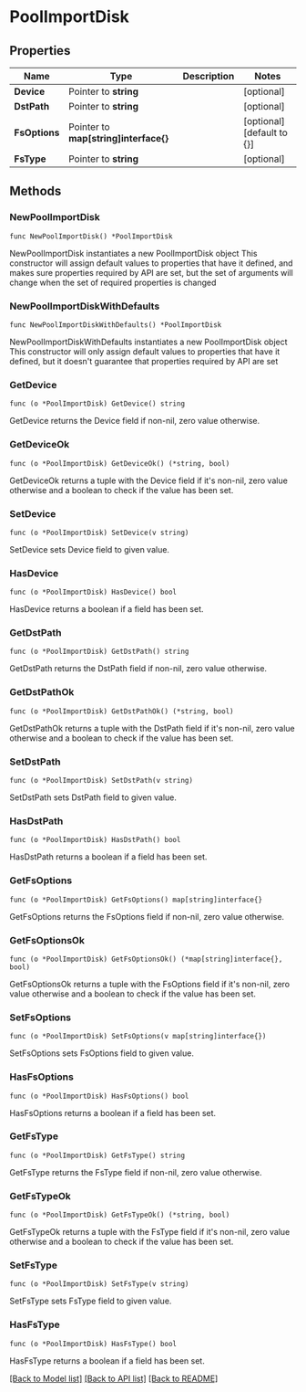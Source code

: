 # PoolImportDisk

## Properties

Name | Type | Description | Notes
------------ | ------------- | ------------- | -------------
**Device** | Pointer to **string** |  | [optional] 
**DstPath** | Pointer to **string** |  | [optional] 
**FsOptions** | Pointer to **map[string]interface{}** |  | [optional] [default to {}]
**FsType** | Pointer to **string** |  | [optional] 

## Methods

### NewPoolImportDisk

`func NewPoolImportDisk() *PoolImportDisk`

NewPoolImportDisk instantiates a new PoolImportDisk object
This constructor will assign default values to properties that have it defined,
and makes sure properties required by API are set, but the set of arguments
will change when the set of required properties is changed

### NewPoolImportDiskWithDefaults

`func NewPoolImportDiskWithDefaults() *PoolImportDisk`

NewPoolImportDiskWithDefaults instantiates a new PoolImportDisk object
This constructor will only assign default values to properties that have it defined,
but it doesn't guarantee that properties required by API are set

### GetDevice

`func (o *PoolImportDisk) GetDevice() string`

GetDevice returns the Device field if non-nil, zero value otherwise.

### GetDeviceOk

`func (o *PoolImportDisk) GetDeviceOk() (*string, bool)`

GetDeviceOk returns a tuple with the Device field if it's non-nil, zero value otherwise
and a boolean to check if the value has been set.

### SetDevice

`func (o *PoolImportDisk) SetDevice(v string)`

SetDevice sets Device field to given value.

### HasDevice

`func (o *PoolImportDisk) HasDevice() bool`

HasDevice returns a boolean if a field has been set.

### GetDstPath

`func (o *PoolImportDisk) GetDstPath() string`

GetDstPath returns the DstPath field if non-nil, zero value otherwise.

### GetDstPathOk

`func (o *PoolImportDisk) GetDstPathOk() (*string, bool)`

GetDstPathOk returns a tuple with the DstPath field if it's non-nil, zero value otherwise
and a boolean to check if the value has been set.

### SetDstPath

`func (o *PoolImportDisk) SetDstPath(v string)`

SetDstPath sets DstPath field to given value.

### HasDstPath

`func (o *PoolImportDisk) HasDstPath() bool`

HasDstPath returns a boolean if a field has been set.

### GetFsOptions

`func (o *PoolImportDisk) GetFsOptions() map[string]interface{}`

GetFsOptions returns the FsOptions field if non-nil, zero value otherwise.

### GetFsOptionsOk

`func (o *PoolImportDisk) GetFsOptionsOk() (*map[string]interface{}, bool)`

GetFsOptionsOk returns a tuple with the FsOptions field if it's non-nil, zero value otherwise
and a boolean to check if the value has been set.

### SetFsOptions

`func (o *PoolImportDisk) SetFsOptions(v map[string]interface{})`

SetFsOptions sets FsOptions field to given value.

### HasFsOptions

`func (o *PoolImportDisk) HasFsOptions() bool`

HasFsOptions returns a boolean if a field has been set.

### GetFsType

`func (o *PoolImportDisk) GetFsType() string`

GetFsType returns the FsType field if non-nil, zero value otherwise.

### GetFsTypeOk

`func (o *PoolImportDisk) GetFsTypeOk() (*string, bool)`

GetFsTypeOk returns a tuple with the FsType field if it's non-nil, zero value otherwise
and a boolean to check if the value has been set.

### SetFsType

`func (o *PoolImportDisk) SetFsType(v string)`

SetFsType sets FsType field to given value.

### HasFsType

`func (o *PoolImportDisk) HasFsType() bool`

HasFsType returns a boolean if a field has been set.


[[Back to Model list]](../README.md#documentation-for-models) [[Back to API list]](../README.md#documentation-for-api-endpoints) [[Back to README]](../README.md)



